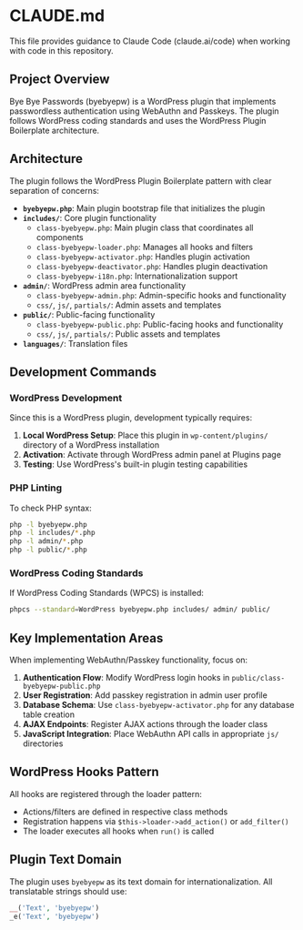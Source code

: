 # CLAUDE.md

This file provides guidance to Claude Code (claude.ai/code) when working with code in this repository.

## Project Overview

Bye Bye Passwords (byebyepw) is a WordPress plugin that implements passwordless authentication using WebAuthn and Passkeys. The plugin follows WordPress coding standards and uses the WordPress Plugin Boilerplate architecture.

## Architecture

The plugin follows the WordPress Plugin Boilerplate pattern with clear separation of concerns:

- **`byebyepw.php`**: Main plugin bootstrap file that initializes the plugin
- **`includes/`**: Core plugin functionality
  - `class-byebyepw.php`: Main plugin class that coordinates all components
  - `class-byebyepw-loader.php`: Manages all hooks and filters
  - `class-byebyepw-activator.php`: Handles plugin activation
  - `class-byebyepw-deactivator.php`: Handles plugin deactivation
  - `class-byebyepw-i18n.php`: Internationalization support
- **`admin/`**: WordPress admin area functionality
  - `class-byebyepw-admin.php`: Admin-specific hooks and functionality
  - `css/`, `js/`, `partials/`: Admin assets and templates
- **`public/`**: Public-facing functionality
  - `class-byebyepw-public.php`: Public-facing hooks and functionality
  - `css/`, `js/`, `partials/`: Public assets and templates
- **`languages/`**: Translation files

## Development Commands

### WordPress Development

Since this is a WordPress plugin, development typically requires:

1. **Local WordPress Setup**: Place this plugin in `wp-content/plugins/` directory of a WordPress installation
2. **Activation**: Activate through WordPress admin panel at Plugins page
3. **Testing**: Use WordPress's built-in plugin testing capabilities

### PHP Linting

To check PHP syntax:
```bash
php -l byebyepw.php
php -l includes/*.php
php -l admin/*.php
php -l public/*.php
```

### WordPress Coding Standards

If WordPress Coding Standards (WPCS) is installed:
```bash
phpcs --standard=WordPress byebyepw.php includes/ admin/ public/
```

## Key Implementation Areas

When implementing WebAuthn/Passkey functionality, focus on:

1. **Authentication Flow**: Modify WordPress login hooks in `public/class-byebyepw-public.php`
2. **User Registration**: Add passkey registration in admin user profile
3. **Database Schema**: Use `class-byebyepw-activator.php` for any database table creation
4. **AJAX Endpoints**: Register AJAX actions through the loader class
5. **JavaScript Integration**: Place WebAuthn API calls in appropriate `js/` directories

## WordPress Hooks Pattern

All hooks are registered through the loader pattern:
- Actions/filters are defined in respective class methods
- Registration happens via `$this->loader->add_action()` or `add_filter()`
- The loader executes all hooks when `run()` is called

## Plugin Text Domain

The plugin uses `byebyepw` as its text domain for internationalization. All translatable strings should use:
```php
__('Text', 'byebyepw')
_e('Text', 'byebyepw')
```